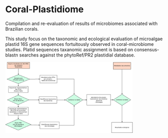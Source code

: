 # Coral-Plastidiome

Compilation and re-evaluation of results of microbiomes associated with Brazilian corals. 

This study focus on the taxonomic and ecological evaluation of microalgae plastid 16S gene sequences fortuitously observed in coral-microbiome studies. Platid sequences taxanomic assignment is based on consensus-blastn searches against the phytoRef/PR2 plastidial database.




<img src="fluxoxograma_geral.33.png" width="400" alt="hi" class="inline"/>
